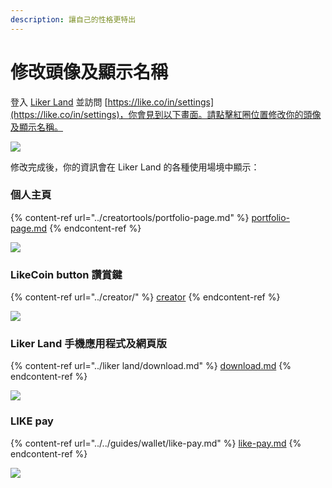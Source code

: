 ```yaml
---
description: 讓自己的性格更特出
---
```


# 修改頭像及顯示名稱

登入 [Liker Land](https://liker.land/) 並訪問 [https://like.co/in/settings](https://like.co/in/settings)，你會見到以下畫面。請點擊紅圈位置修改你的頭像及顯示名稱。

![](<../../.gitbook/assets/Screenshot 2021-11-19 at 2.15.36 PM.png>)

修改完成後，你的資訊會在 Liker Land 的各種使用場境中顯示：

### 個人主頁

{% content-ref url="../creatortools/portfolio-page.md" %}
[portfolio-page.md](../creatortools/portfolio-page.md)
{% endcontent-ref %}

![](../../.gitbook/assets/likerid-avatar.png)

### LikeCoin button 讚賞鍵

{% content-ref url="../creator/" %}
[creator](../creator/)
{% endcontent-ref %}

![](../../.gitbook/assets/avatar.png)

### Liker Land 手機應用程式及網頁版

{% content-ref url="../liker land/download.md" %}
[download.md](<../liker land/download.md>)
{% endcontent-ref %}

![](../../.gitbook/assets/img\_2452.jpg)

### LIKE pay

{% content-ref url="../../guides/wallet/like-pay.md" %}
[like-pay.md](../../guides/wallet/like-pay.md)
{% endcontent-ref %}

![](../../.gitbook/assets/img\_2453.jpg)
